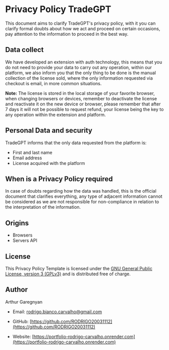 # Privacy Policy TradeGPT


This document aims to clarify TradeGPT's privacy policy, with it you can clarify formal doubts about how we act and proceed on certain occasions, pay attention to the information to proceed in the best way.


## Data collect

We have developed an extension with auth technology, this means that you do not need to provide your data to carry out any operation, within our platform, we also inform you that the only thing to be done is the manual collection of the license sold, where the only information requested via checkout is email, in more common situations.

**Note:** The license is stored in the local storage of your favorite browser, when changing browsers or devices, remember to deactivate the license and reactivate it on the new device or browser, please remember that after 7 days it will not be possible to request refund, your license being the key to any operation within the extension and platform.


## Personal Data and security

TradeGPT informs that the only data requested from the platform is:

* First and last name
* Email address
* License acquired with the platform


## When is a Privacy Policy required

In case of doubts regarding how the data was handled, this is the official document that clarifies everything, any type of adjacent information cannot be considered as we are not responsible for non-compliance in relation to the interpretation of the information.

## Origins

* Browsers
* Servers API


## License

This Privacy Policy Template is licensed under the [GNU General Public License, version 3 (GPLv3)](http://www.gnu.org/licenses/gpl-3.0.html) and is distributed free of charge.


## Author

Arthur Garegnyan

* Email: rodrigo.bianco.carvalho@gmail.com

* GitHub: [https://github.com/RODRIGO20031112](https://github.com/RODRIGO20031112)

* Website: [https://portfolio-rodrigo-carvalho.onrender.com](https://portfolio-rodrigo-carvalho.onrender.com)